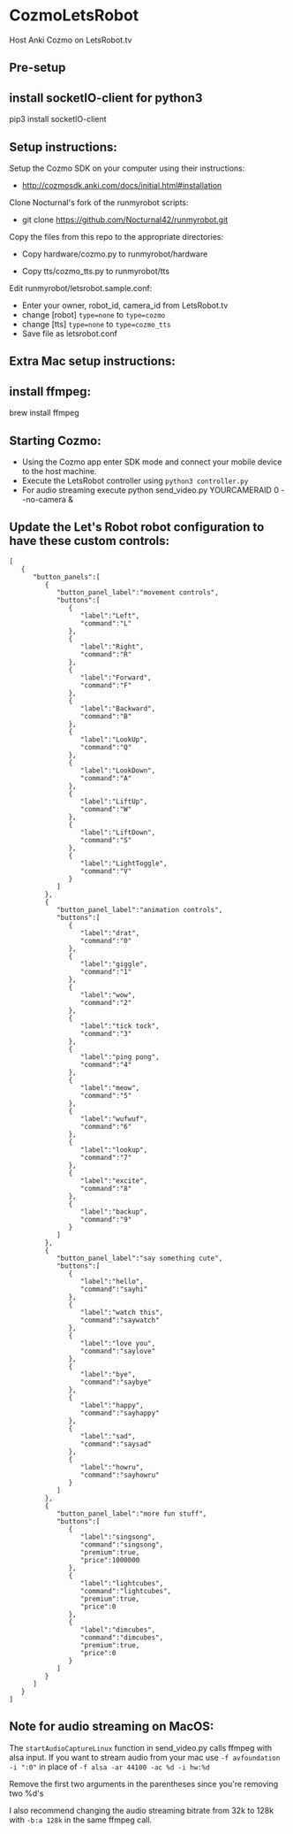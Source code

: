 # CozmoLetsRobot
Host Anki Cozmo on LetsRobot.tv

## Pre-setup
## install socketIO-client for python3
pip3 install socketIO-client

## Setup instructions:

Setup the Cozmo SDK on your computer using their instructions:

* http://cozmosdk.anki.com/docs/initial.html#installation

Clone Nocturnal's fork of the runmyrobot scripts:

* git clone https://github.com/Nocturnal42/runmyrobot.git

Copy the files from this repo to the appropriate directories:

* Copy hardware/cozmo.py to runmyrobot/hardware

* Copy tts/cozmo_tts.py to runmyrobot/tts

Edit runmyrobot/letsrobot.sample.conf:

* Enter your owner, robot_id, camera_id from LetsRobot.tv
* change [robot] `type=none` to `type=cozmo`
* change [tts] `type=none` to `type=cozmo_tts`
* Save file as letsrobot.conf

## Extra Mac setup instructions:
## install ffmpeg:
brew install ffmpeg

## Starting Cozmo:

* Using the Cozmo app enter SDK mode and connect your mobile device to the host machine.
* Execute the LetsRobot controller using `python3 controller.py`
* For audio streaming execute python send_video.py YOURCAMERAID 0 --no-camera &

## Update the Let's Robot robot configuration to have these custom controls:
```
[  
   {  
      "button_panels":[  
         {  
            "button_panel_label":"movement controls",
            "buttons":[  
               {  
                  "label":"Left",
                  "command":"L"
               },
               {  
                  "label":"Right",
                  "command":"R"
               },
               {  
                  "label":"Forward",
                  "command":"F"
               },
               {  
                  "label":"Backward",
                  "command":"B"
               },
               {  
                  "label":"LookUp",
                  "command":"Q"
               },
               {  
                  "label":"LookDown",
                  "command":"A"
               },
               {  
                  "label":"LiftUp",
                  "command":"W"
               },
               {  
                  "label":"LiftDown",
                  "command":"S"
               },
               {  
                  "label":"LightToggle",
                  "command":"V"
               }
            ]
         },
         {  
            "button_panel_label":"animation controls",
            "buttons":[  
               {  
                  "label":"drat",
                  "command":"0"
               },
               {  
                  "label":"giggle",
                  "command":"1"
               },
               {  
                  "label":"wow",
                  "command":"2"
               },
               {  
                  "label":"tick tock",
                  "command":"3"
               },
               {  
                  "label":"ping pong",
                  "command":"4"
               },
               {  
                  "label":"meow",
                  "command":"5"
               },
               {  
                  "label":"wufwuf",
                  "command":"6"
               },
               {  
                  "label":"lookup",
                  "command":"7"
               },
               {  
                  "label":"excite",
                  "command":"8"
               },
               {  
                  "label":"backup",
                  "command":"9"
               }
            ]
         },
         {  
            "button_panel_label":"say something cute",
            "buttons":[  
               {  
                  "label":"hello",
                  "command":"sayhi"
               },
               {  
                  "label":"watch this",
                  "command":"saywatch"
               },
               {  
                  "label":"love you",
                  "command":"saylove"
               },
               {  
                  "label":"bye",
                  "command":"saybye"
               },
               {  
                  "label":"happy",
                  "command":"sayhappy"
               },
               {  
                  "label":"sad",
                  "command":"saysad"
               },
               {  
                  "label":"howru",
                  "command":"sayhowru"
               }
            ]
         },
         {  
            "button_panel_label":"more fun stuff",
            "buttons":[  
               {  
                  "label":"singsong",
                  "command":"singsong",
                  "premium":true,
                  "price":1000000
               },
               {  
                  "label":"lightcubes",
                  "command":"lightcubes",
                  "premium":true,
                  "price":0
               },
               {  
                  "label":"dimcubes",
                  "command":"dimcubes",
                  "premium":true,
                  "price":0
               }
            ]
         }
      ]
   }
]
```

## Note for audio streaming on MacOS:

The `startAudioCaptureLinux` function in send_video.py calls ffmpeg with alsa input. If you want to stream audio from your mac use `-f avfoundation -i ":0"` in place of `-f alsa -ar 44100 -ac %d -i hw:%d`

Remove the first two arguments in the parentheses since you're removing two %d's

I also recommend changing the audio streaming bitrate from 32k to 128k with `-b:a 128k` in the same ffmpeg call.